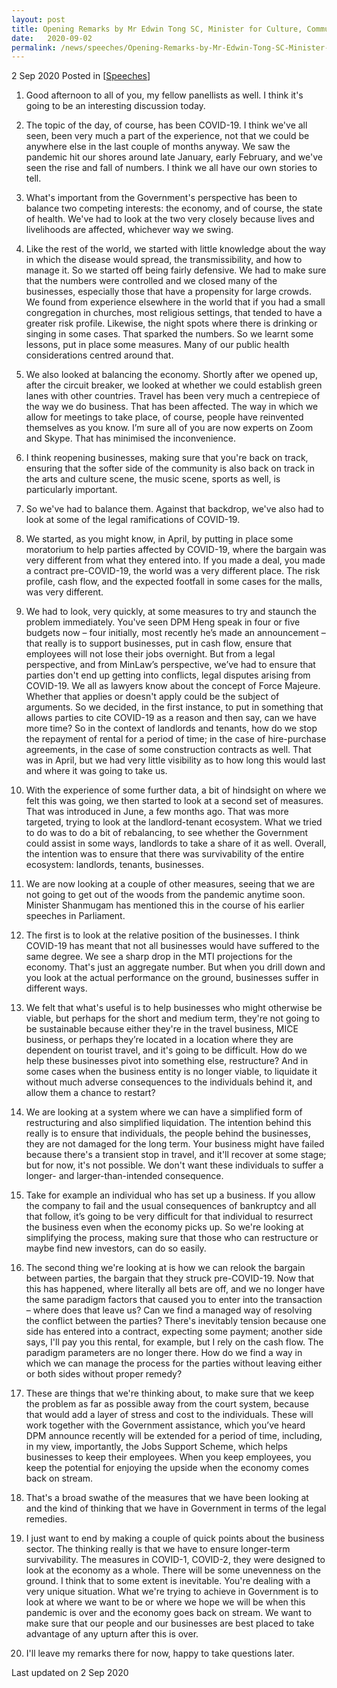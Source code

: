 ```yaml
---
layout: post
title: Opening Remarks by Mr Edwin Tong SC, Minister for Culture, Community And Youth & Second Minister For Law, At the Singapore Management University Webinar on "Covid-19 -  Challenges for Individuals, Families and Businesses”
date:   2020-09-02
permalink: /news/speeches/Opening-Remarks-by-Mr-Edwin-Tong-SC-Minister-for-Culture-Community-And-Youth-and-Second-Minister-For-Law-at-SMU-Webinar-on-covid-19-challenges
---
```


2 Sep 2020 Posted in [[Speeches](/news/speeches)]

1.	Good afternoon to all of you, my fellow panellists as well. I think it's going to be an interesting discussion today. 

2.	The topic of the day, of course, has been COVID-19. I think we've all seen, been very much a part of the experience, not that we could be anywhere else in the last couple of months anyway. We saw the pandemic hit our shores around late January, early February, and we've seen the rise and fall of numbers. I think we all have our own stories to tell. 

3.	What's important from the Government's perspective has been to balance two competing interests: the economy, and of course, the state of health. We've had to look at the two very closely because lives and livelihoods are affected, whichever way we swing. 

4.	Like the rest of the world, we started with little knowledge about the way in which the disease would spread, the transmissibility, and how to manage it. So we started off being fairly defensive. We had to make sure that the numbers were controlled and we closed many of the businesses, especially those that have a propensity for large crowds. We found from experience elsewhere in the world that if you had a small congregation in churches, most religious settings, that tended to have a greater risk profile. Likewise, the night spots where there is drinking or singing in some cases. That sparked the numbers. So we learnt some lessons, put in place some measures. Many of our public health considerations centred around that. 

5.	We also looked at balancing the economy. Shortly after we opened up, after the circuit breaker, we looked at whether we could establish green lanes with other countries. Travel has been very much a centrepiece of the way we do business. That has been affected. The way in which we allow for meetings to take place, of course, people have reinvented themselves as you know. I’m sure all of you are now experts on Zoom and Skype. That has minimised the inconvenience. 

6.	I think reopening businesses, making sure that you're back on track, ensuring that the softer side of the community is also back on track in the arts and culture scene, the music scene, sports as well, is particularly important. 

7.	So we've had to balance them. Against that backdrop, we've also had to look at some of the legal ramifications of COVID-19. 

8.	We started, as you might know, in April, by putting in place some moratorium to help parties affected by COVID-19, where the bargain was very different from what they entered into. If you made a deal, you made a contract pre-COVID-19, the world was a very different place. The risk profile, cash flow, and the expected footfall in some cases for the malls, was very different. 

9.	We had to look, very quickly, at some measures to try and staunch the problem immediately. You've seen DPM Heng speak in four or five budgets now – four initially, most recently he’s made an announcement – that really is to support businesses, put in cash flow, ensure that employees will not lose their jobs overnight. But from a legal perspective, and from MinLaw’s perspective, we’ve had to ensure that parties don't end up getting into conflicts, legal disputes arising from COVID-19. We all as lawyers know about the concept of Force Majeure. Whether that applies or doesn't apply could be the subject of arguments. So we decided, in the first instance, to put in something that allows parties to cite COVID-19 as a reason and then say, can we have more time? So in the context of landlords and tenants, how do we stop the repayment of rental for a period of time; in the case of hire-purchase agreements, in the case of some construction contracts as well. That was in April, but we had very little visibility as to how long this would last and where it was going to take us.

10.	With the experience of some further data, a bit of hindsight on where we felt this was going, we then started to look at a second set of measures. That was introduced in June, a few months ago. That was more targeted, trying to look at the landlord-tenant ecosystem. What we tried to do was to do a bit of rebalancing, to see whether the Government could assist in some ways, landlords to take a share of it as well. Overall, the intention was to ensure that there was survivability of the entire ecosystem: landlords, tenants, businesses.

11.	We are now looking at a couple of other measures, seeing that we are not going to get out of the woods from the pandemic anytime soon. Minister Shanmugam has mentioned this in the course of his earlier speeches in Parliament. 

12.	The first is to look at the relative position of the businesses. I think COVID-19 has meant that not all businesses would have suffered to the same degree. We see a sharp drop in the MTI projections for the economy. That's just an aggregate number. But when you drill down and you look at the actual performance on the ground, businesses suffer in different ways. 

13.	We felt that what's useful is to help businesses who might otherwise be viable, but perhaps for the short and medium term, they're not going to be sustainable because either they're in the travel business, MICE business, or perhaps they’re located in a location where they are dependent on tourist travel, and it's going to be difficult. How do we help these businesses pivot into something else, restructure? And in some cases when the business entity is no longer viable, to liquidate it without much adverse consequences to the individuals behind it, and allow them a chance to restart? 

14.	We are looking at a system where we can have a simplified form of restructuring and also simplified liquidation. The intention behind this really is to ensure that individuals, the people behind the businesses, they are not damaged for the long term. Your business might have failed because there's a transient stop in travel, and it'll recover at some stage; but for now, it's not possible. We don't want these individuals to suffer a longer- and larger-than-intended consequence. 

15.	Take for example an individual who has set up a business. If you allow the company to fail and the usual consequences of bankruptcy and all that follow, it’s going to be very difficult for that individual to resurrect the business even when the economy picks up. So we're looking at simplifying the process, making sure that those who can restructure or maybe find new investors, can do so easily.

16.	The second thing we're looking at is how we can relook the bargain between parties, the bargain that they struck pre-COVID-19. Now that this has happened, where literally all bets are off, and we no longer have the same paradigm factors that caused you to enter into the transaction – where does that leave us? Can we find a managed way of resolving the conflict between the parties? There's inevitably tension because one side has entered into a contract, expecting some payment; another side says, I'll pay you this rental, for example, but I rely on the cash flow. The paradigm parameters are no longer there. How do we find a way in which we can manage the process for the parties without leaving either or both sides without proper remedy? 

17.	These are things that we're thinking about, to make sure that we keep the problem as far as possible away from the court system, because that would add a layer of stress and cost to the individuals. These will work together with the Government assistance, which you’ve heard DPM announce recently will be extended for a period of time, including, in my view, importantly, the Jobs Support Scheme, which helps businesses to keep their employees. When you keep employees, you keep the potential for enjoying the upside when the economy comes back on stream. 

18.	That's a broad swathe of the measures that we have been looking at and the kind of thinking that we have in Government in terms of the legal remedies.

19.	I just want to end by making a couple of quick points about the business sector. The thinking really is that we have to ensure longer-term survivability. The measures in COVID-1, COVID-2, they were designed to look at the economy as a whole. There will be some unevenness on the ground. I think that to some extent is inevitable. You're dealing with a very unique situation. What we're trying to achieve in Government is to look at where we want to be or where we hope we will be when this pandemic is over and the economy goes back on stream. We want to make sure that our people and our businesses are best placed to take advantage of any upturn after this is over. 

20.	I'll leave my remarks there for now, happy to take questions later.


<p class="right-side-updated">Last updated on 2 Sep 2020</p> 
